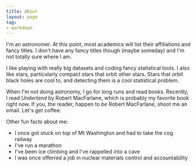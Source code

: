 ```yaml
---
title: About
layout: page
tag:
- markdown
---
```


I'm an astronomer. At this point, most academics will list their affiliations and fancy titles. I don't have any fancy titles though (maybe someday) and I'm not totally sure where I am.

I like playing with really big datasets and coding fancy statistical tools. I also like stars, particularly compact stars that orbit other stars. Stars that orbit black holes are cool to,
and detecting them is a cool statistical problem.

When I'm not doing astronomy, I go for long runs and read books. Recently, I read *Underland* by Robert MacFarlane, which is probably my favorite book right now. If you, the reader, happen
to *be* Robert MacFarlane, shoot me an email. Let's get coffee.

Other fun facts about me:
- I once got stuck on top of Mt Washington and had to take the cog railway
- I've run a marathon
- I've been ice climbing and I've rappelled into a cave
- I was once offerred a job in nuclear materials control and accountability
